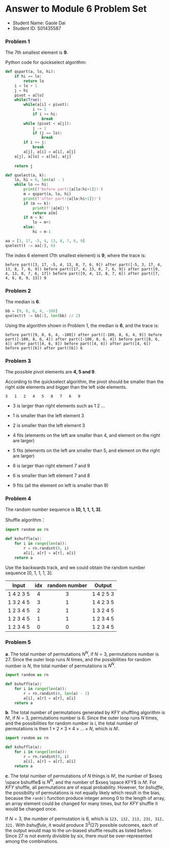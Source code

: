 # Answer to Module 6 Problem Set

* Student Name: Gaole Dai
* Student ID: S01435587

### Problem 1

The 7th smallest element is **9**.

Python code for quickselect algorithm:

```python
def qspart(a, lo, hi):
    if hi == lo:
        return lo
    i = lo + 1
    j = hi
    pivot = a[lo]
    while(True):
        while(a[i] < pivot):
            i += 1
            if i >= hi:
                break
        while (pivot < a[j]):
            j -= 1
            if (j == lo):
                break
        if i >= j:
            break
        a[j], a[i] = a[i], a[j]
    a[j], a[lo] = a[lo], a[j]
    
    return j

def qselect(a, k):
    lo, hi = 0, len(a) - 1
    while lo <= hi:
        print(f'before part({a[lo:hi+1]})')
        m = qspart(a, lo, hi)
        print(f'after part({a[lo:hi+1]})')
        if (m == k):
            print(f'{a[m]}')
            return a[m]
        if m < k:
            lo = m+1
        else:
            hi = m-1
```

```python
aa = [3, 17, -5, 4, 13, 8, 7, 6, 9]
qselect(t := aa[:], 6)
```

The index 6 element (7th smallest element) is **9**, where the trace is:

`before part([3, 17, -5, 4, 13, 8, 7, 6, 9])
after part([-5, 3, 17, 4, 13, 8, 7, 6, 9])
before part([17, 4, 13, 8, 7, 6, 9])
after part([9, 4, 13, 8, 7, 6, 17])
before part([9, 4, 13, 8, 7, 6])
after part([7, 4, 6, 8, 9, 13])
9`

### Problem 2

The median is **6**.

```python
bb = [9, 8, 6, 4, -100]
qselect(t := bb[:], len(bb) // 2)
```

Using the algorithm shown in Problem 1, the median is **6**, and the trace is:

`before part([9, 8, 6, 4, -100])
after part([-100, 8, 6, 4, 9])
before part([-100, 8, 6, 4])
after part([-100, 8, 6, 4])
before part([8, 6, 4])
after part([4, 6, 8])
before part([4, 6])
after part([4, 6])
before part([6])
after part([6])
6`

 ### Problem 3

The possible pivot elements are **4, 5 and 9**.

According to the quickselect algorithm, the pivot should be smaller than the right side elements and bigger than the left side elements.

 `3   1   2   4   5   8   7   6   9`

* 3 is larger than right elements such as 1 2 ...

* 1 is smaller than the left element 3
* 2 is smaller than the left element 3
* 4 fits (elements on the left are smaller than 4, and element on the right are larger)
* 5 fits (elements on the left are smaller than 5, and element on the right are larger)
* 8 is larger than right element 7 and 9
* 6 is smaller than left element 7 and 8
* 9 fits (all the element on left is smaller than 9)

 ### Problem 4

The random number sequence is **[0, 1, 1, 1, 3]**.

Shuffle algorithm：

```python
import random as rn

def kshuffle(a):
	for i in range(len(a)):
        r = rn.randint(0, i)
        a[i], a[r] = a[r], a[i]
	return a
```

 Use the backwards track, and we could obtain the random number sequence [0, 1, 1, 1, 3].

|   Input   | idx  | random number |  Output   |
| :-------: | :--: | :-----------: | :-------: |
| 1 4 2 3 5 |  4   |       3       | 1 4 2 5 3 |
| 1 3 2 4 5 |  3   |       1       | 1 4 2 3 5 |
| 1 2 3 4 5 |  2   |       1       | 1 3 2 4 5 |
| 1 2 3 4 5 |  1   |       1       | 1 2 3 4 5 |
| 1 2 3 4 5 |  0   |       0       | 1 2 3 4 5 |



### Problem 5

**a**. The total number of permutations $N^N$, if $N=3$, permutations number is $27$. Since the outer loop runs $N$ times, and the possibilities for random number is $N$, the total number of permutations is $N^N$.

```python
import random as rn

def bshuffle(a):
	for i in range(len(a)):
		r = rn.randint(0, len(a) - 1)
		a[i], a[r] = a[r], a[i]
	return a
```

**b**. The total number of permutations generated by KFY shuffling algorithm is $N!$, if $N=3$, permutations number is $6$. Since the outer loop runs $N$ times, and the possibilities for random number is $i$, the total number of permutations is then $1\times2\times3\times4\times...\times N$, which is $N!$.

```python
import random as rn

def kshuffle(a):
	for i in range(len(a)):
        r = rn.randint(0, i)
        a[i], a[r] = a[r], a[i]
	return a
```

**c**. The total number of permutations of $N$ things is $N!$, the number of $xseq \space bshuffle$  is $N^N$, and the number of $xseq \space KFY$ is $N!$. For $KFY$ shuffle, all permutations are of equal probability. However, for $bshuffle$, the possibility of permutations is not equally likely which result in the bias, because the `rand()` function produce integer among 0 to the length of array, an array element could be changed for many times, but for $KFY$ shuffle it would be changed once.

If $N=3$, the number of permutation is 6, which is `123, 132, 213, 231, 312, 321.` With $bshuffule$, it would produce $3^3 (27)$ possible outcomes, each of the output would map to the un-biased shuffle results as listed before.  Since 27 is not evenly divisible by six, there *must* be over-represented among the combinations.
